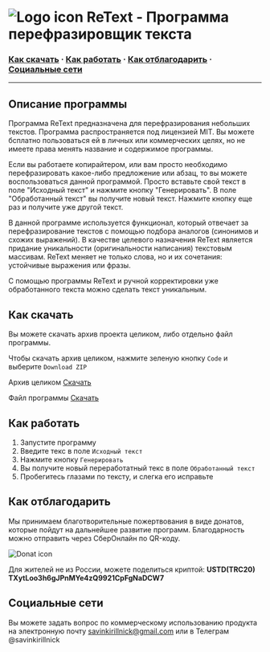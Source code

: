 # ![Logo icon](https://i.imgur.com/xFgIkcI.png) ReText - Программа перефразировщик текста

### [Как скачать](https://github.com/savinkirillnick/ReText/edit/main/README.md#%D0%BA%D0%B0%D0%BA-%D1%81%D0%BA%D0%B0%D1%87%D0%B0%D1%82%D1%8C) · [Как работать](https://github.com/savinkirillnick/ReText/edit/main/README.md#%D0%BA%D0%B0%D0%BA-%D1%80%D0%B0%D0%B1%D0%BE%D1%82%D0%B0%D1%82%D1%8C) · [Как отблагодарить](https://github.com/savinkirillnick/ReText/edit/main/README.md#%D0%BA%D0%B0%D0%BA-%D0%BE%D1%82%D0%B1%D0%BB%D0%B0%D0%B3%D0%BE%D0%B4%D0%B0%D1%80%D0%B8%D1%82%D1%8C) · [Социальные сети](https://github.com/savinkirillnick/ReText/edit/main/README.md#%D1%81%D0%BE%D1%86%D0%B8%D0%B0%D0%BB%D1%8C%D0%BD%D1%8B%D0%B5-%D1%81%D0%B5%D1%82%D0%B8)

---

## Описание программы

Программа ReText предназначена для перефразирования небольших текстов. Программа распространяется под лицензией MIT. Вы можете бсплатно пользоваться ей в личных или коммерческих целях, но не имеете права менять название и содержимое программы.

Если вы работаете копирайтером, или вам просто необходимо перефразировать какое-либо предложение или абзац, то вы можете воспользоваться данной программой. Просто вставьте свой текст в поле "Исходный текст" и нажмите кнопку "Генерировать". В поле "Обработанный текст" вы получите новый текст. Нажмите кнопку еще раз и получите уже другой текст.

В данной программе используется функционал, который отвечает за перефразирование текстов с помощью подбора аналогов (синонимов и схожих выражений). В качестве целевого назначения ReText является придание уникальности (оригинальности написания) текстовым массивам. ReText меняет не только слова, но и их сочетания: устойчивые выражения или фразы.

С помощью программы ReText и ручной корректировки уже обработанного текста можно сделать текст уникальным.

## Как скачать

Вы можете скачать архив проекта целиком, либо отдельно файл программы.

Чтобы скачать архив целиком, нажмите зеленую кнопку `Code` и выберите `Download ZIP`

Архив целиком [Скачать](https://github.com/savinkirillnick/ReText/archive/refs/heads/main.zip)

Файл программы [Скачать](https://github.com/savinkirillnick/ReText/raw/main/dist/retext.exe)

## Как работать

1. Запустите программу
2. Введите текс в поле `Исходный текст`
3. Нажмите кнопку `Генерировать`
4. Вы получите новый переработатный текс в поле `Обработанный текст`
5. Пробегитесь глазами по тексту, и слегка его исправьте

## Как отблагодарить

Мы принимаем благотворительные пожертвования в виде донатов, которые пойдут на дальнейшее развитие программ. Благодарность можно отправить через СберОнлайн по QR-коду.

![Donat icon](https://i.imgur.com/oj8nf8m.png)

Для жителей не из России, можете поделиться криптой: **USTD(TRC20) TXytLoo3h6gJPnMYe4zQ9921CpFgNaDCW7**

## Социальные сети

Вы можете задать вопрос по коммерческому использованию продукта на электронную почту savinkirillnick@gmail.com или в Телеграм @savinkirillnick
